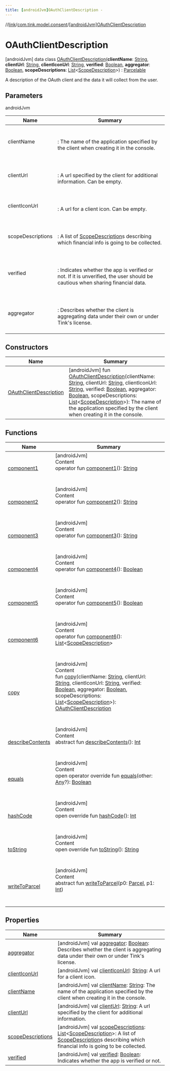```yaml
---
title: [androidJvm]OAuthClientDescription -
---
```

//[link](../../index.md)/[com.tink.model.consent](../index.md)/[[androidJvm]OAuthClientDescription](index.md)



# OAuthClientDescription  
 [androidJvm] data class [OAuthClientDescription](index.md)(**clientName**: [String](https://kotlinlang.org/api/latest/jvm/stdlib/kotlin/-string/index.html), **clientUrl**: [String](https://kotlinlang.org/api/latest/jvm/stdlib/kotlin/-string/index.html), **clientIconUrl**: [String](https://kotlinlang.org/api/latest/jvm/stdlib/kotlin/-string/index.html), **verified**: [Boolean](https://kotlinlang.org/api/latest/jvm/stdlib/kotlin/-boolean/index.html), **aggregator**: [Boolean](https://kotlinlang.org/api/latest/jvm/stdlib/kotlin/-boolean/index.html), **scopeDescriptions**: [List](https://kotlinlang.org/api/latest/jvm/stdlib/kotlin.collections/-list/index.html)<[ScopeDescription](../[android-jvm]-scope-description/index.md)>) : [Parcelable](https://developer.android.com/reference/kotlin/android/os/Parcelable.html)

A description of the OAuth client and the data it will collect from the user.

   


## Parameters  
  
androidJvm  
  
|  Name|  Summary| 
|---|---|
| <a name="com.tink.model.consent/OAuthClientDescription///PointingToDeclaration/"></a>clientName| <a name="com.tink.model.consent/OAuthClientDescription///PointingToDeclaration/"></a><br><br>: The name of the application specified by the client when creating it in the console.<br><br>
| <a name="com.tink.model.consent/OAuthClientDescription///PointingToDeclaration/"></a>clientUrl| <a name="com.tink.model.consent/OAuthClientDescription///PointingToDeclaration/"></a><br><br>: A url specified by the client for additional information. Can be empty.<br><br>
| <a name="com.tink.model.consent/OAuthClientDescription///PointingToDeclaration/"></a>clientIconUrl| <a name="com.tink.model.consent/OAuthClientDescription///PointingToDeclaration/"></a><br><br>: A url for a client icon. Can be empty.<br><br>
| <a name="com.tink.model.consent/OAuthClientDescription///PointingToDeclaration/"></a>scopeDescriptions| <a name="com.tink.model.consent/OAuthClientDescription///PointingToDeclaration/"></a><br><br>: A list of [ScopeDescription](../[android-jvm]-scope-description/index.md)s describing which financial info is going to be collected.<br><br>
| <a name="com.tink.model.consent/OAuthClientDescription///PointingToDeclaration/"></a>verified| <a name="com.tink.model.consent/OAuthClientDescription///PointingToDeclaration/"></a><br><br>: Indicates whether the app is verified or not. If it is unverified, the user should be cautious when sharing financial data.<br><br>
| <a name="com.tink.model.consent/OAuthClientDescription///PointingToDeclaration/"></a>aggregator| <a name="com.tink.model.consent/OAuthClientDescription///PointingToDeclaration/"></a><br><br>: Describes whether the client is aggregating data under their own or under Tink's license.<br><br>
  


## Constructors  
  
|  Name|  Summary| 
|---|---|
| <a name="com.tink.model.consent/OAuthClientDescription/OAuthClientDescription/#kotlin.String#kotlin.String#kotlin.String#kotlin.Boolean#kotlin.Boolean#kotlin.collections.List[com.tink.model.consent.ScopeDescription]/PointingToDeclaration/"></a>[OAuthClientDescription](-o-auth-client-description.md)| <a name="com.tink.model.consent/OAuthClientDescription/OAuthClientDescription/#kotlin.String#kotlin.String#kotlin.String#kotlin.Boolean#kotlin.Boolean#kotlin.collections.List[com.tink.model.consent.ScopeDescription]/PointingToDeclaration/"></a> [androidJvm] fun [OAuthClientDescription](-o-auth-client-description.md)(clientName: [String](https://kotlinlang.org/api/latest/jvm/stdlib/kotlin/-string/index.html), clientUrl: [String](https://kotlinlang.org/api/latest/jvm/stdlib/kotlin/-string/index.html), clientIconUrl: [String](https://kotlinlang.org/api/latest/jvm/stdlib/kotlin/-string/index.html), verified: [Boolean](https://kotlinlang.org/api/latest/jvm/stdlib/kotlin/-boolean/index.html), aggregator: [Boolean](https://kotlinlang.org/api/latest/jvm/stdlib/kotlin/-boolean/index.html), scopeDescriptions: [List](https://kotlinlang.org/api/latest/jvm/stdlib/kotlin.collections/-list/index.html)<[ScopeDescription](../[android-jvm]-scope-description/index.md)>): The name of the application specified by the client when creating it in the console.   <br>


## Functions  
  
|  Name|  Summary| 
|---|---|
| <a name="com.tink.model.consent/OAuthClientDescription/component1/#/PointingToDeclaration/"></a>[component1](component1.md)| <a name="com.tink.model.consent/OAuthClientDescription/component1/#/PointingToDeclaration/"></a>[androidJvm]  <br>Content  <br>operator fun [component1](component1.md)(): [String](https://kotlinlang.org/api/latest/jvm/stdlib/kotlin/-string/index.html)  <br><br><br>
| <a name="com.tink.model.consent/OAuthClientDescription/component2/#/PointingToDeclaration/"></a>[component2](component2.md)| <a name="com.tink.model.consent/OAuthClientDescription/component2/#/PointingToDeclaration/"></a>[androidJvm]  <br>Content  <br>operator fun [component2](component2.md)(): [String](https://kotlinlang.org/api/latest/jvm/stdlib/kotlin/-string/index.html)  <br><br><br>
| <a name="com.tink.model.consent/OAuthClientDescription/component3/#/PointingToDeclaration/"></a>[component3](component3.md)| <a name="com.tink.model.consent/OAuthClientDescription/component3/#/PointingToDeclaration/"></a>[androidJvm]  <br>Content  <br>operator fun [component3](component3.md)(): [String](https://kotlinlang.org/api/latest/jvm/stdlib/kotlin/-string/index.html)  <br><br><br>
| <a name="com.tink.model.consent/OAuthClientDescription/component4/#/PointingToDeclaration/"></a>[component4](component4.md)| <a name="com.tink.model.consent/OAuthClientDescription/component4/#/PointingToDeclaration/"></a>[androidJvm]  <br>Content  <br>operator fun [component4](component4.md)(): [Boolean](https://kotlinlang.org/api/latest/jvm/stdlib/kotlin/-boolean/index.html)  <br><br><br>
| <a name="com.tink.model.consent/OAuthClientDescription/component5/#/PointingToDeclaration/"></a>[component5](component5.md)| <a name="com.tink.model.consent/OAuthClientDescription/component5/#/PointingToDeclaration/"></a>[androidJvm]  <br>Content  <br>operator fun [component5](component5.md)(): [Boolean](https://kotlinlang.org/api/latest/jvm/stdlib/kotlin/-boolean/index.html)  <br><br><br>
| <a name="com.tink.model.consent/OAuthClientDescription/component6/#/PointingToDeclaration/"></a>[component6](component6.md)| <a name="com.tink.model.consent/OAuthClientDescription/component6/#/PointingToDeclaration/"></a>[androidJvm]  <br>Content  <br>operator fun [component6](component6.md)(): [List](https://kotlinlang.org/api/latest/jvm/stdlib/kotlin.collections/-list/index.html)<[ScopeDescription](../[android-jvm]-scope-description/index.md)>  <br><br><br>
| <a name="com.tink.model.consent/OAuthClientDescription/copy/#kotlin.String#kotlin.String#kotlin.String#kotlin.Boolean#kotlin.Boolean#kotlin.collections.List[com.tink.model.consent.ScopeDescription]/PointingToDeclaration/"></a>[copy](copy.md)| <a name="com.tink.model.consent/OAuthClientDescription/copy/#kotlin.String#kotlin.String#kotlin.String#kotlin.Boolean#kotlin.Boolean#kotlin.collections.List[com.tink.model.consent.ScopeDescription]/PointingToDeclaration/"></a>[androidJvm]  <br>Content  <br>fun [copy](copy.md)(clientName: [String](https://kotlinlang.org/api/latest/jvm/stdlib/kotlin/-string/index.html), clientUrl: [String](https://kotlinlang.org/api/latest/jvm/stdlib/kotlin/-string/index.html), clientIconUrl: [String](https://kotlinlang.org/api/latest/jvm/stdlib/kotlin/-string/index.html), verified: [Boolean](https://kotlinlang.org/api/latest/jvm/stdlib/kotlin/-boolean/index.html), aggregator: [Boolean](https://kotlinlang.org/api/latest/jvm/stdlib/kotlin/-boolean/index.html), scopeDescriptions: [List](https://kotlinlang.org/api/latest/jvm/stdlib/kotlin.collections/-list/index.html)<[ScopeDescription](../[android-jvm]-scope-description/index.md)>): [OAuthClientDescription](index.md)  <br><br><br>
| <a name="android.os/Parcelable/describeContents/#/PointingToDeclaration/"></a>[describeContents](../../com.tink.service.provider/[android-jvm]-provider-filter/index.md#%5Bandroid.os%2FParcelable%2FdescribeContents%2F%23%2FPointingToDeclaration%2F%5D%2FFunctions%2F-586840090)| <a name="android.os/Parcelable/describeContents/#/PointingToDeclaration/"></a>[androidJvm]  <br>Content  <br>abstract fun [describeContents](../../com.tink.service.provider/[android-jvm]-provider-filter/index.md#%5Bandroid.os%2FParcelable%2FdescribeContents%2F%23%2FPointingToDeclaration%2F%5D%2FFunctions%2F-586840090)(): [Int](https://kotlinlang.org/api/latest/jvm/stdlib/kotlin/-int/index.html)  <br><br><br>
| <a name="kotlin/Any/equals/#kotlin.Any?/PointingToDeclaration/"></a>[equals](../../com.tink.service.user/[android-jvm]-user-profile-service-impl/index.md#%5Bkotlin%2FAny%2Fequals%2F%23kotlin.Any%3F%2FPointingToDeclaration%2F%5D%2FFunctions%2F-586840090)| <a name="kotlin/Any/equals/#kotlin.Any?/PointingToDeclaration/"></a>[androidJvm]  <br>Content  <br>open operator override fun [equals](../../com.tink.service.user/[android-jvm]-user-profile-service-impl/index.md#%5Bkotlin%2FAny%2Fequals%2F%23kotlin.Any%3F%2FPointingToDeclaration%2F%5D%2FFunctions%2F-586840090)(other: [Any](https://kotlinlang.org/api/latest/jvm/stdlib/kotlin/-any/index.html)?): [Boolean](https://kotlinlang.org/api/latest/jvm/stdlib/kotlin/-boolean/index.html)  <br><br><br>
| <a name="kotlin/Any/hashCode/#/PointingToDeclaration/"></a>[hashCode](../../com.tink.service.user/[android-jvm]-user-profile-service-impl/index.md#%5Bkotlin%2FAny%2FhashCode%2F%23%2FPointingToDeclaration%2F%5D%2FFunctions%2F-586840090)| <a name="kotlin/Any/hashCode/#/PointingToDeclaration/"></a>[androidJvm]  <br>Content  <br>open override fun [hashCode](../../com.tink.service.user/[android-jvm]-user-profile-service-impl/index.md#%5Bkotlin%2FAny%2FhashCode%2F%23%2FPointingToDeclaration%2F%5D%2FFunctions%2F-586840090)(): [Int](https://kotlinlang.org/api/latest/jvm/stdlib/kotlin/-int/index.html)  <br><br><br>
| <a name="kotlin/Any/toString/#/PointingToDeclaration/"></a>[toString](../../com.tink.service.user/[android-jvm]-user-profile-service-impl/index.md#%5Bkotlin%2FAny%2FtoString%2F%23%2FPointingToDeclaration%2F%5D%2FFunctions%2F-586840090)| <a name="kotlin/Any/toString/#/PointingToDeclaration/"></a>[androidJvm]  <br>Content  <br>open override fun [toString](../../com.tink.service.user/[android-jvm]-user-profile-service-impl/index.md#%5Bkotlin%2FAny%2FtoString%2F%23%2FPointingToDeclaration%2F%5D%2FFunctions%2F-586840090)(): [String](https://kotlinlang.org/api/latest/jvm/stdlib/kotlin/-string/index.html)  <br><br><br>
| <a name="android.os/Parcelable/writeToParcel/#android.os.Parcel#kotlin.Int/PointingToDeclaration/"></a>[writeToParcel](../../com.tink.service.provider/[android-jvm]-provider-filter/index.md#%5Bandroid.os%2FParcelable%2FwriteToParcel%2F%23android.os.Parcel%23kotlin.Int%2FPointingToDeclaration%2F%5D%2FFunctions%2F-586840090)| <a name="android.os/Parcelable/writeToParcel/#android.os.Parcel#kotlin.Int/PointingToDeclaration/"></a>[androidJvm]  <br>Content  <br>abstract fun [writeToParcel](../../com.tink.service.provider/[android-jvm]-provider-filter/index.md#%5Bandroid.os%2FParcelable%2FwriteToParcel%2F%23android.os.Parcel%23kotlin.Int%2FPointingToDeclaration%2F%5D%2FFunctions%2F-586840090)(p0: [Parcel](https://developer.android.com/reference/kotlin/android/os/Parcel.html), p1: [Int](https://kotlinlang.org/api/latest/jvm/stdlib/kotlin/-int/index.html))  <br><br><br>


## Properties  
  
|  Name|  Summary| 
|---|---|
| <a name="com.tink.model.consent/OAuthClientDescription/aggregator/#/PointingToDeclaration/"></a>[aggregator](aggregator.md)| <a name="com.tink.model.consent/OAuthClientDescription/aggregator/#/PointingToDeclaration/"></a> [androidJvm] val [aggregator](aggregator.md): [Boolean](https://kotlinlang.org/api/latest/jvm/stdlib/kotlin/-boolean/index.html): Describes whether the client is aggregating data under their own or under Tink's license.   <br>
| <a name="com.tink.model.consent/OAuthClientDescription/clientIconUrl/#/PointingToDeclaration/"></a>[clientIconUrl](client-icon-url.md)| <a name="com.tink.model.consent/OAuthClientDescription/clientIconUrl/#/PointingToDeclaration/"></a> [androidJvm] val [clientIconUrl](client-icon-url.md): [String](https://kotlinlang.org/api/latest/jvm/stdlib/kotlin/-string/index.html): A url for a client icon.   <br>
| <a name="com.tink.model.consent/OAuthClientDescription/clientName/#/PointingToDeclaration/"></a>[clientName](client-name.md)| <a name="com.tink.model.consent/OAuthClientDescription/clientName/#/PointingToDeclaration/"></a> [androidJvm] val [clientName](client-name.md): [String](https://kotlinlang.org/api/latest/jvm/stdlib/kotlin/-string/index.html): The name of the application specified by the client when creating it in the console.   <br>
| <a name="com.tink.model.consent/OAuthClientDescription/clientUrl/#/PointingToDeclaration/"></a>[clientUrl](client-url.md)| <a name="com.tink.model.consent/OAuthClientDescription/clientUrl/#/PointingToDeclaration/"></a> [androidJvm] val [clientUrl](client-url.md): [String](https://kotlinlang.org/api/latest/jvm/stdlib/kotlin/-string/index.html): A url specified by the client for additional information.   <br>
| <a name="com.tink.model.consent/OAuthClientDescription/scopeDescriptions/#/PointingToDeclaration/"></a>[scopeDescriptions](scope-descriptions.md)| <a name="com.tink.model.consent/OAuthClientDescription/scopeDescriptions/#/PointingToDeclaration/"></a> [androidJvm] val [scopeDescriptions](scope-descriptions.md): [List](https://kotlinlang.org/api/latest/jvm/stdlib/kotlin.collections/-list/index.html)<[ScopeDescription](../[android-jvm]-scope-description/index.md)>: A list of [ScopeDescription](../[android-jvm]-scope-description/index.md)s describing which financial info is going to be collected.   <br>
| <a name="com.tink.model.consent/OAuthClientDescription/verified/#/PointingToDeclaration/"></a>[verified](verified.md)| <a name="com.tink.model.consent/OAuthClientDescription/verified/#/PointingToDeclaration/"></a> [androidJvm] val [verified](verified.md): [Boolean](https://kotlinlang.org/api/latest/jvm/stdlib/kotlin/-boolean/index.html): Indicates whether the app is verified or not.   <br>

